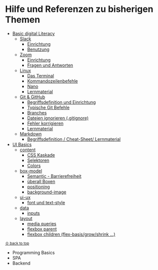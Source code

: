 # Hilfe und Referenzen zu bisherigen Themen
<!-- Used for the "back to top" links within the document -->
<div id="contents"></div>

* [Basic digital Literacy](https://github.com/D02-1/help-and-reference/tree/main/1_bdl/)
    * [Slack](https://github.com/D02-1/help-and-reference/tree/main/1_bdl/1_slack)
        * [Einrichtung](https://github.com/D02-1/help-and-reference/blob/main/1_bdl/1_slack/setup.md)
        * [Benutzung](https://github.com/D02-1/help-and-reference/blob/main/1_bdl/1_slack/usage.md)
    * [Zoom](https://github.com/D02-1/help-and-reference/blob/main/1_bdl/2_zoom)
        * [Einrichtung](https://github.com/D02-1/help-and-reference/blob/main/1_bdl/2_zoom/setup.md)
        * [Fragen und Antworten](https://github.com/D02-1/help-and-reference/blob/main/1_bdl/2_zoom/questions.md)
    * [Linux](https://github.com/D02-1/help-and-reference/blob/main/1_bdl/3_linux)
        * [Das Terminal](https://github.com/D02-1/help-and-reference/blob/main/1_bdl/3_linux/terminal.md)
        * [Kommandozeilenbefehle](https://github.com/D02-1/help-and-reference/blob/main/1_bdl/3_linux/shell.md)
        * [Nano](https://github.com/D02-1/help-and-reference/blob/main/1_bdl/3_linux/nano.md)
        * [Lernmaterial](https://github.com/D02-1/help-and-reference/blob/main/1_bdl/3_linux/learnmore.md)
    * [Git & GitHub](https://github.com/D02-1/help-and-reference/blob/main/1_bdl/4_git)
        * [Begriffsdefinition und Einrichtung](https://github.com/D02-1/help-and-reference/tree/main/1_bdl/4_git/setup.md)
        * [Typische Git Befehle](https://github.com/D02-1/help-and-reference/tree/main/1_bdl/4_git/commands.md)
        * [Branches](https://github.com/D02-1/help-and-reference/blob/main/1_bdl/4_git/branches.md)
        * [Dateien ignorieren (.gitignore)](https://github.com/D02-1/help-and-reference/blob/main/1_bdl/4_git/gitignore.md)
        * [Fehler korrigieren](https://github.com/D02-1/help-and-reference/blob/main/1_bdl/4_git/reset-vs-revert.md)
        * [Lernmaterial](https://github.com/D02-1/help-and-reference/blob/main/1_bdl/4_git/learnmore.md)
    * [Markdown](https://github.com/D02-1/help-and-reference/blob/main/1_bdl/4_git)
        * [Begriffsdefinition / Cheat-Sheet/ Lernmaterial](https://github.com/D02-1/help-and-reference/tree/main/1_bdl/5_markdown/markdown.md)
* [UI Basics](https://github.com/D02-1/help-and-reference/tree/main/2_uib/)
    * [content](https://github.com/D02-1/help-and-reference/tree/main/2_uib/1_content)
        * [CSS Kaskade](https://github.com/D02-1/help-and-reference/blob/main/2_uib/1_content/cascade.md)
        * [Selektoren](https://github.com/D02-1/help-and-reference/blob/main/2_uib/1_content/selektoren.md)
        * [Colors](https://github.com/D02-1/help-and-reference/blob/main/2_uib/1_content/colors.md)
    * [box-model](https://github.com/D02-1/help-and-reference/tree/main/2_uib/2_box-model)
        * [Semantic - Barrierefreiheit](https://github.com/D02-1/help-and-reference/blob/main/2_uib/2_box-model/web-access.md)
        * [überall Boxen](https://github.com/D02-1/help-and-reference/blob/main/2_uib/2_box-model/box.md)
        * [positioning](https://github.com/D02-1/help-and-reference/blob/main/2_uib/2_box-model/position.md)
        * [background-image](https://github.com/D02-1/help-and-reference/blob/main/2_uib/2_box-model/bg-image.md)
     * [ui-ux](https://github.com/D02-1/help-and-reference/tree/main/2_uib/3_ui-ux)
        * [font und text-style](https://github.com/D02-1/help-and-reference/blob/main/2_uib/3_ui-ux/text-style.md)
    * [data](https://github.com/D02-1/help-and-reference/tree/main/2_uib/4_data)
        * [inputs](https://github.com/D02-1/help-and-reference/blob/main/2_uib/4_data/input.md)
    * [layout](https://github.com/D02-1/help-and-reference/tree/main/2_uib/5_layout)
        * [media queries](https://github.com/D02-1/help-and-reference/blob/main/2_uib/5_layout/media.md)
        * [flexbox parent](https://github.com/D02-1/help-and-reference/blob/main/2_uib/5_layout/flex.md)
        * [flexbox children (flex-basis/grow/shrink ...)](https://github.com/D02-1/help-and-reference/blob/main/2_uib/5_layout/flex-children.md)
        

<sub>[⇧ back to top](#contents)</sub>

* Programming Basics
* SPA
* Backend

